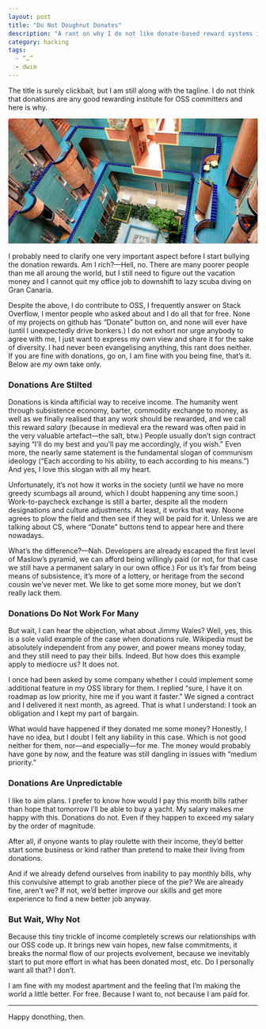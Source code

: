 ```yaml
---
layout: post
title: "Do Not Doughnut Donates"
description: "A rant on why I do not like donate-based reward systems in OSS"
category: hacking
tags:
  — “…”
  - dwim
---
```


The title is surely clickbait, but I am still along with the tagline. I do not think that donations are any good rewarding institute for OSS committers and here is why.

![Walden 7](/img/walden7.jpg)

I probably need to clarify one very important aspect before I start bullying the donation rewards. Am I rich?—Hell, no. There are many poorer people than me all aroung the world, but I still need to figure out the vacation money and I cannot quit my office job to downshift to lazy scuba diving on Gran Canaria.

Despite the above, I do contribute to OSS, I frequently answer on Stack Overflow, I mentor people who asked about and I do all that for free. None of my projects on github has “Donate” button on, and none will ever have (until I unexpectedly drive bonkers.) I do not exhort nor urge anybody to agree with me, I just want to express my own view and share it for the sake of diversity. I had never been evangelising anything, this rant does neither. If you are fine with donations, go on, I am fine with you being fine, that’s it. Below are _my_ own take only.

### Donations Are Stilted

Donations is kinda aftificial way to receive income. The humanity went through subsistence economy, barter, commodity exchange to money, as well as we finally realised that any work should be rewarded, and we call this reward _salary_ (because in medieval era the reward was often paid in the very valuable artefact—the salt, btw.) People usually don’t sign contract saying “I’ll do my best and you’ll pay me accordingly, if you wish.” Even more, the nearly same statement is the fundamental slogan of communism ideology (“Each according to his ability, to each according to his means.”) And yes, I love this slogan with all my heart.

Unfortunately, it’s not how it works in the society (until we have no more greedy scumbags all around, which I doubt happening any time soon.) Work-to-paycheck exchange is still a barter, despite all the modern designations and culture adjustments. At least, it works that way. Noone agrees to plow the field and then see if they will be paid for it. Unless we are talking about CS, where “Donate” buttons tend to appear here and there nowadays.

What’s the difference?—Nah. Developers are already escaped the first level of Maslow’s pyramid, we can afford being willingly paid (or not, for that case we still have a permanent salary in our own office.) For us it’s far from being means of subsistence, it’s more of a lottery, or heritage from the second cousin we’ve never met. We like to get some more money, but we don’t really lack them.

### Donations Do Not Work For Many

But wait, I can hear the objection, what about Jimmy Wales? Well, yes, this is a sole valid example of the case when donations rule. Wikipedia must be absolutely independent from any power, and power means money today, and they still need to pay their bills. Indeed. But how does this example apply to mediocre us? It does not.

I once had been asked by some company whether I could implement some additional feature in my OSS library for them. I replied “sure, I have it on roadmap as low priority, hire me if you want it faster.” We signed a contract and I delivered it next month, as agreed. That is what I understand: I took an obligation and I kept my part of bargain.

What would have happened if they donated me some money? Honestly, I have no idea, but I doubt I felt any liability in this case. Which is not good neither for them, nor—and especially—for me. The money would probably have gone by now, and the feature was still dangling in issues with “medium priority.”

### Donations Are Unpredictable

I like to aim plans. I prefer to know how would I pay this month bills rather than hope that tomorrow I’ll be able to buy a yacht. My salary makes me happy with this. Donations do not. Even if they happen to exceed my salary by the order of magnitude.

After all, if onyone wants to play roulette with their income, they’d better start some business or kind rather than pretend to make their living from donations.

And if we already defend ourselves from inability to pay monthly bills, why this convulsive attempt to grab another piece of the pie? We are already fine, aren’t we? If not, we’d better improve our skills and get more experience to find a new better job anyway.

### But Wait, Why Not

Because this tiny trickle of income completely screws our relationships with our OSS code up. It brings new vain hopes, new false commitments, it breaks the normal flow of our projects evolvement, because we inevitably start to put more effort in what has been donated most, etc. Do I personally want all that? I don’t.

I am fine with my modest apartment and the feeling that I’m making the world a little better. For free. Because I want to, not because I am paid for.

---

Happy donothing, then.